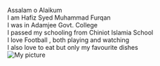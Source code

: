 Assalam o Alaikum \
I am Hafiz Syed Muhammad Furqan \
I was in Adamjee Govt. College \
I passed my schooling from Chiniot Islamia School \
I love Football , both playing and watching \
I also love to eat but only my favourite dishes \
![My picture](https://media-mct1-1.cdn.whatsapp.net/v/t61.24694-24/427369929_790246862947018_770635431866716498_n.jpg?ccb=11-4&oh=01_Q5AaIDNO89lt-R-1Jggp6tTClaEvh3ZVrRN2bT-oNTDk551o&oe=66E5BF4D&_nc_sid=5e03e0&_nc_cat=110)

